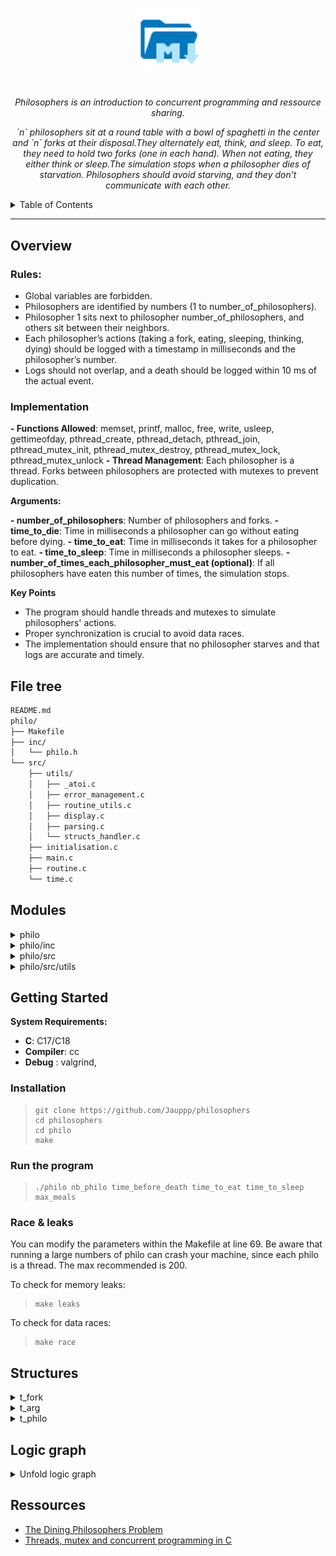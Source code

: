 <p align="center">
  <img src="https://raw.githubusercontent.com/PKief/vscode-material-icon-theme/ec559a9f6bfd399b82bb44393651661b08aaf7ba/icons/folder-markdown-open.svg" width="100" alt="project-logo">
</p>
<p align="center">
<h1 align="center"></h1>
</p>
<em>
<p align="center">
Philosophers is an introduction to concurrent programming and ressource sharing.
<p align="center">
`n` philosophers sit at a round table with a bowl of spaghetti in the center and `n` forks at their disposal.They alternately eat, think, and sleep. To eat, they need to hold two forks (one in each hand). When not eating, they either think or sleep.The simulation stops when a philosopher dies of starvation. Philosophers should avoid starving, and they don’t communicate with each other. 
</p>
</p>
</em>

<details>
<summary>Table of Contents</summary>

- [Overview](#overview)
- [File tree](#file-tree)
- [Modules](#modules)
- [Getting Started](#getting-started)
  - [Installation](#installation)
  - [Run the program](#run-the-program)
  - [Debug](#race--leaks)
- [Structures](#structures)
- [Logic graph](#logic-graph)
- [Ressources](#ressources)
</details>

<hr>

## Overview

### Rules:
- Global variables are forbidden.
- Philosophers are identified by numbers (1 to number_of_philosophers).
- Philosopher 1 sits next to philosopher number_of_philosophers, and others sit between their neighbors.
- Each philosopher’s actions (taking a fork, eating, sleeping, thinking, dying) should be logged with a timestamp in milliseconds and the philosopher’s number.
- Logs should not overlap, and a death should be logged within 10 ms of the actual event.

### Implementation

**- Functions Allowed**: memset, printf, malloc, free, write, usleep, gettimeofday, pthread_create, pthread_detach, pthread_join, pthread_mutex_init, pthread_mutex_destroy, pthread_mutex_lock, pthread_mutex_unlock
**- Thread Management**: Each philosopher is a thread. Forks between philosophers are protected with mutexes to prevent duplication.

**Arguments:**

**- number_of_philosophers**: Number of philosophers and forks.
**- time_to_die**: Time in milliseconds a philosopher can go without eating before dying.
**- time_to_eat**: Time in milliseconds it takes for a philosopher to eat.
**- time_to_sleep**: Time in milliseconds a philosopher sleeps.
**- number_of_times_each_philosopher_must_eat (optional)**: If all philosophers have eaten this number of times, the simulation stops.

**Key Points**

- The program should handle threads and mutexes to simulate philosophers' actions.
- Proper synchronization is crucial to avoid data races.
- The implementation should ensure that no philosopher starves and that logs are accurate and timely.

## File tree

``` sh
README.md  
philo/
├── Makefile  
├── inc/
│   └── philo.h
└── src/
    ├── utils/
    │   ├── _atoi.c    
    │   ├── error_management.c  
    │   ├── routine_utils.c
    │   ├── display.c  
    │   ├── parsing.c 
    │   └── structs_handler.c
    ├── initialisation.c  
    ├── main.c  
    ├── routine.c  
    └── time.c
```

##  Modules

<details closed><summary>philo</summary>

| File| Summary|
| ---| ---    |
| [Makefile](https://github.com/Jauppp/philosophers/blob/master/philo/Makefile) | The makefile orchestrates the compilation of source files and their dependencies into the executable philo. The main functionalities are written across multiple files located under src, while utility functions are stored in utils. Additionally, this file offers clean, rebuild, help options to facilitate user interactions. It also supports running additional diagnostic tools like Valgrind for memory leak checks and race detection. |

</details>

<details closed><summary>philo/inc</summary>

| File| Summary|
|--- |---|
| [philo.h](https://github.com/Jauppp/philosophers/blob/master/philo/inc/philo.h) | The `philo/inc/philo.h` header file outlines the data structures and function prototypes necessary to manage multiple philosophers who eat, think, sleep, and take forks as per given rules. This includes a struct for each fork, philosopher, and argument variables like time to eat, sleep, and die. The file also houses utility functions for error management, parsing input, creating structures, and displaying status messages, enabling the programs core functionality of simulating the philosophers' actions and interactions. See [Structures](#structures) |

</details>

<details closed><summary>philo/src</summary>

| File| Summary|
| --- | ---|
| [initialisation.c](https://github.com/Jauppp/philosophers/blob/master/philo/src/initialisation.c) | This file, initialisation.c, kick-starts the philo project by establishing necessary mutexes and variables. It initializes forks, assigns each philosopher unique identities, and launches individual threads. The core function `init_philo` configures resources to ensure synchronized dining amongst the philosophers." |
| [main.c](https://github.com/Jauppp/philosophers/blob/master/philo/src/main.c)  | Instantiating a data structure containing essential parameters for each philosopher, such as thread ID, meal count limit, and death timestamp.-Launching threads for each philosopher to perform eating, thinking, and sleeping actions according to the rules defined.-Ensuring proper cleanup of resources when the philosophers' dining session is over, including destroying allocated memory, and lock-free critical sections.Ultimately, it ensures synchronized, simulated dining behavior among a defined number of philosophers adhering to given time constraints and meal limits. |
| [time.c](https://github.com/Jauppp/philosophers/blob/master/philo/src/time.c)  | Time.c` measures time elapsed between events like eating, thinking, and sleeping. It provides functions to calculate the duration since a specific point in time (e.g., last meal), for measuring intervals in milliseconds. It also features an improved wait function to take into account `usleep` imprecision.|
| [routine.c](https://github.com/Jauppp/philosophers/blob/master/philo/src/routine.c)| The `philo/src/routine.c` file orchestrates the dining routine for each philosopher, regulating their thinking, eating, and sleeping patterns. By coordinating access to the philosophers virtual forks, this module ensures each meal is followed by appropriate rest before another commences.|

</details>

<details closed><summary>philo/src/utils</summary>

| File| Summary|
| --- | ---|
| [error_management.c](https://github.com/Jauppp/philosophers/blob/master/philo/src/utils/error_management.c) | In the `philosopher` repository, the file `philo/src/utils/error_management.c` serves as a custom error handling mechanism for the project. This function, named `derr()`, facilitates logging and reporting of errors to the standard error stream, enhancing the applications fault-tolerance and debugging capabilities. The function gracefully handles diverse error scenarios, providing useful insights in case of an issue.|
| [structs_handler.c](https://github.com/Jauppp/philosophers/blob/master/philo/src/utils/structs_handler.c)   | The `struct_handler.c` primarily handles the creation and manipulation of data structures required by the philosophers, such as forks and philosopher instances. The function `create_t_fork` generates a fork object, while `create_t_philo` creates a philosopher instance, assigning each philosopher their specific forks and identifying data. The routine thread function and the cleanup function `destroy_t_fork` are also defined in this file, ensuring the smooth functioning of the philosophers within the program. |
| [parsing.c](https://github.com/Jauppp/philosophers/blob/master/philo/src/utils/parsing.c)| In this code ensures that only numerical values are accepted in the input parameters.|
| [_atoi.c](https://github.com/Jauppp/philosophers/blob/master/philo/src/utils/_atoi.c)| The _atoi.c utility in the philo/src/utils/ directory takes a character pointer as input and converts it to an integer value. It is used to convert argv into int parameters.|
| [display.c](https://github.com/Jauppp/philosophers/blob/master/philo/src/utils/display.c)| The `philo/src/utils/display.c` file serves as the message generator, offering essential functionalities for displaying specific messages formatted to the applications standards. It provides key utility functions such as `ft_putendl_fd()`, `ft_putl_fd()`, and `status_message()`. These enable flexible logging, printing statuses with timestamps and process IDs, contributing to the robustness of the Philosopher system in its management of philosophers. |
| [routine_utils.c](https://github.com/Jauppp/philosophers/blob/master/philo/src/utils/routine_utils.c)   | This C file, `routine_utils.c`, embedded in the `philo` folder of the `philosophers` repository, houses functions essential for coordinating meal routines among philosophers. It manages when philosophers start eating (`get_starting_time`), waits for their starting time (`wait_to_go`), checks if a philosopher is alive or not (`alive`), ensures all philosophers have eaten required meals (`all_fed`), and sets meal limits (`meal_limit`).|

</details>


##  Getting Started

**System Requirements:**

* **C**: C17/C18
* **Compiler**: cc
* **Debug** : valgrind,

###  Installation

> ```console
> git clone https://github.com/Jauppp/philosophers
> cd philosophers
> cd philo
> make
> ```


### Run the program
> ```console
> ./philo nb_philo time_before_death time_to_eat time_to_sleep max_meals
> ```

### Race & leaks
You can modify the parameters within the Makefile at line 69.
Be aware that running a large numbers of philo can crash your machine, since each philo is a thread. The max recommended is 200.

To check for memory leaks:

> ```console
> make leaks
> ```

To check for data races:
> ```console
> make race
> ```

## Structures

<details><summary> t_fork </summary>

- Used by philosophers to eat.

- There are as many forks as there are philosophers, with each philosopher needing two forks to eat.

- Contains a boolean to indicate if the fork is available and a mutex to synchronize access to the fork.
</details>

<details><summary> t_arg </summary>

- Holds shared resources for the philosophers.

- Includes a flag to indicate if any philosopher has died, mutexes to protect initialization and writing output, the maximum number of meals a philosopher can eat, the number of philosophers, the start time of the simulation, an array of forks, and the times for dying, eating, and sleeping.
</details>

<details><summary> t_philo </summary>

- Represents an individual philosopher.

- Includes an ID for the philosopher, mutexes to protect access to the last meal time and the philosopher's variables, the thread ID, the number of times the philosopher has eaten, the last meal time, a pointer to the shared arguments and resources, and pointers to the two forks the philosopher can access.

</details>

## Logic graph
<details><summary> Unfold logic graph </summary>

```mermaid
%%{init: {'theme': 'neutral', 'themeVariables': {'fontFamily': 'Arial', 'fontSize': '14px'}, 'flowchart': {'curve': 'linear'}}}%%
graph TD;

	A(Check arguments);
	
	A -->|ERROR| Ba[Display error message\n and exit];
	A -->|SUCCESS| B2[Init args];

	B2 -->|ERROR| Bb[Display error message\n and exit];
	B2 -->|SUCCESS| D2[Allocate t_philo array];

	D2 -->|ERROR| Bc[Display error message\n and exit];
	D2 -->|SUCCESS| I1;

		I1[Alloc t_fork array]
		I1 -->|ERROR| I2[Return ERROR];
		I1 -->|SUCCESS| I3[Initialize Mutexes];
		I3 -->|ERROR| I4[Free Forks, Return ERROR];
		I3 -->|SUCCESS| I5[Create Philosopher Threads]
		I5 -->|ERROR| I6[Free Forks, Return ERROR];
		I5 -->|ALL THREADS OK| I7[Get start time] -->|Send all threads one by one ; \nthey will wait until start has been initialized| J1

		J1[Wait until start time\n has been initialized]
		J1 -->|Philo is odd| J3[Wait Half Eat Time] --> J4
		J1 -->|Philo is even| J4[Enter loop]
		J4 --> J5(Check if a philo died);
		J5 -->|Yes| J6[Return];
		J5 -->|Yes| J7(Check if any forks are available);
		J7 -->|Obtnained two forks| J8[Eat for t_to_eat time] --> J10[Sleep for t_to_sleep];
		J7 -->|Couldn't get two forks| J9[Think for 50μs];
		J10 --> J5;
		J9 --> J5;

```
</details>

## Ressources
- [The Dining Philosophers Problem](https://medium.com/swlh/the-dining-philosophers-problem-bbdb92e6b788)
- [Threads, mutex and concurrent programming in C](https://www.codequoi.com/en/threads-mutexes-and-concurrent-programming-in-c/)
